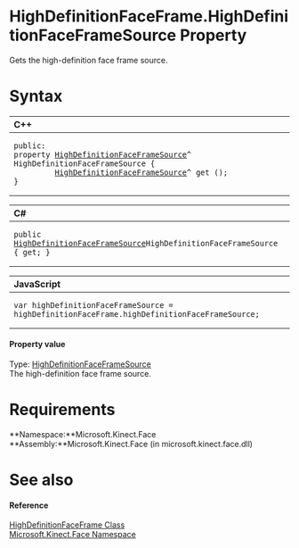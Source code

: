 HighDefinitionFaceFrame.HighDefinitionFaceFrameSource Property  
==============================================================  

Gets the high-definition face frame source. <span id="syntaxSection"></span>

Syntax  
======  

<table>
<colgroup>
<col width="100%" />
</colgroup>
<thead>
<tr class="header">
<th align="left">C++</th>
</tr>
</thead>
<tbody>
<tr class="odd">
<td align="left"><pre><code>public:  
property <a href="../../HighDefinitionFaceFrameSou.md">HighDefinitionFaceFrameSource</a>^ HighDefinitionFaceFrameSource {  
         <a href="../../HighDefinitionFaceFrameSou.md">HighDefinitionFaceFrameSource</a>^ get ();  
}</code></pre></td>
</tr>
</tbody>
</table>

<table>
<colgroup>
<col width="100%" />
</colgroup>
<thead>
<tr class="header">
<th align="left">C#</th>
</tr>
</thead>
<tbody>
<tr class="odd">
<td align="left"><pre><code>public <a href="../../HighDefinitionFaceFrameSou.md">HighDefinitionFaceFrameSource</a>HighDefinitionFaceFrameSource { get; }</code></pre></td>
</tr>
</tbody>
</table>

<table>
<colgroup>
<col width="100%" />
</colgroup>
<thead>
<tr class="header">
<th align="left">JavaScript</th>
</tr>
</thead>
<tbody>
<tr class="odd">
<td align="left"><pre><code>var highDefinitionFaceFrameSource = highDefinitionFaceFrame.highDefinitionFaceFrameSource;</code></pre></td>
</tr>
</tbody>
</table>

<span id="ID4ER"></span>
#### Property value  

Type: [HighDefinitionFaceFrameSource](../../HighDefinitionFaceFrameSou.md)  
The high-definition face frame source.  

<span id="requirements"></span>

Requirements  
============  

**Namespace:**Microsoft.Kinect.Face  
**Assembly:**Microsoft.Kinect.Face (in microsoft.kinect.face.dll)  

<span id="ID4E3"></span>

See also  
========  

<span id="ID4E5"></span>
#### Reference  

[HighDefinitionFaceFrame Class](../../HighDefinitionFaceFrame.md)  
 [Microsoft.Kinect.Face Namespace](../../../Kinect.Face.md)  



<!--Please do not edit the data in the comment block below.-->
<!--
TOCTitle : HighDefinitionFaceFrameSource Property
RLTitle : HighDefinitionFaceFrame.HighDefinitionFaceFrameSource Property
KeywordK : HighDefinitionFaceFrameSource property
KeywordK : HighDefinitionFaceFrame.HighDefinitionFaceFrameSource property
KeywordF : Microsoft.Kinect.Face.HighDefinitionFaceFrame.HighDefinitionFaceFrameSource
KeywordF : HighDefinitionFaceFrame.HighDefinitionFaceFrameSource
KeywordF : HighDefinitionFaceFrameSource
KeywordF : Microsoft.Kinect.Face.HighDefinitionFaceFrame.HighDefinitionFaceFrameSource
KeywordA : P:Microsoft.Kinect.Face.HighDefinitionFaceFrame.HighDefinitionFaceFrameSource
AssetID : P:Microsoft.Kinect.Face.HighDefinitionFaceFrame.HighDefinitionFaceFrameSource
Locale : en-us
CommunityContent : 1
APIType : Managed
APILocation : microsoft.kinect.face.dll
APIName : Microsoft.Kinect.Face.HighDefinitionFaceFrame.HighDefinitionFaceFrameSource
TargetOS : Windows
TopicType : kbSyntax
DevLang : VB
DevLang : CSharp
DevLang : JavaScript
DevLang : C++
DocSet : K4Wv2
ProjType : K4Wv2Proj
Technology : Kinect for Windows
Product : Kinect for Windows SDK v2
productversion : 20
-->
